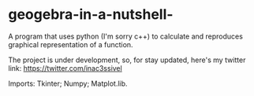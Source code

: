 # geogebra-in-a-nutshell-

A program that uses python (I'm sorry c++) to calculate and reproduces graphical representation of a function.

The project is under development, so, for stay updated, here's my twitter link: https://twitter.com/inac3ssivel

Imports:
   Tkinter;
   Numpy;
   Matplot.lib.

